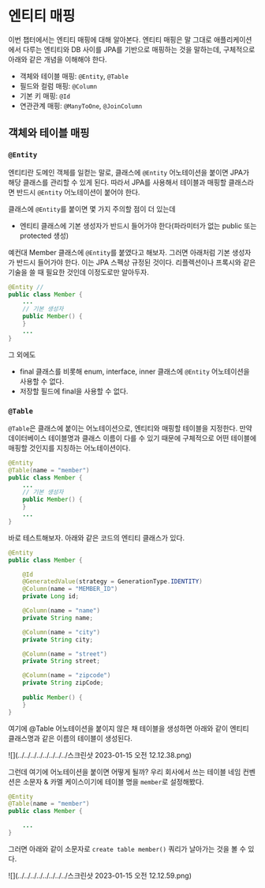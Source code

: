 # 엔티티 매핑

이번 챕터에서는 엔티티 매핑에 대해 알아본다. 엔티티 매핑은 말 그대로 애플리케이션에서 다루는 엔티티와 DB 사이를 JPA를 기반으로 매핑하는 것을 말하는데, 구체적으로 아래와 같은 개념을 이해해야 한다.

- 객체와 테이블 매핑: `@Entity`, `@Table`
- 필드와 컬럼 매핑: `@Column`
- 기본 키 매핑: `@Id`
- 연관관계 매핑: `@ManyToOne`, `@JoinColumn`

## 객체와 테이블 매핑

### `@Entity`
엔티티란 도메인 객체를 일컫는 말로, 클래스에 `@Entity` 어노테이션을 붙이면 JPA가 해당 클래스를 관리할 수 있게 된다. 따라서 JPA를 사용해서 테이블과 매핑할 클래스라면 반드시 `@Entity` 어노테이션이 붙어야 한다.

클래스에 `@Entity`를 붙이면 몇 가지 주의할 점이 더 있는데
- 엔티티 클래스에 기본 생성자가 반드시 들어가야 한다(파라미터가 없는 public 또는 protected 생성)

예컨대 Member 클래스에 `@Entity`를 붙였다고 해보자. 그러면 아래처럼 기본 생성자가 반드시 들어가야 한다. 이는 JPA 스펙상 규정된 것이다. 리플렉션이나 프록시와 같은 기술을 쓸 때 필요한 것인데 이정도로만 알아두자.

```java
@Entity // 
public class Member {
    ...
    // 기본 생성자
    public Member() {
    }
    ...
}
```
그 외에도
- final 클래스를 비롯해 enum, interface, inner 클래스에 `@Entity` 어노테이션을 사용할 수 없다.
- 저장할 필드에 final을 사용할 수 없다.

### `@Table`
`@Table`은 클래스에 붙이는 어노테이션으로, 엔티티와 매핑할 테이블을 지정한다. 만약 데이터베이스 테이블명과 클래스 이름이 다를 수 있기 때문에 구체적으로 어떤 테이블에 매핑할 것인지를 지칭하는 어노테이션이다.

```java
@Entity
@Table(name = "member")
public class Member {
    ...
    // 기본 생성자
    public Member() {
    }
    ...
}
```

바로 테스트해보자. 아래와 같은 코드의 엔티티 클래스가 있다.
```java
@Entity
public class Member {

    @Id
    @GeneratedValue(strategy = GenerationType.IDENTITY)
    @Column(name = "MEMBER_ID")
    private Long id;

    @Column(name = "name")
    private String name;

    @Column(name = "city")
    private String city;

    @Column(name = "street")
    private String street;

    @Column(name = "zipcode")
    private String zipCode;
    
    public Member() {
    }
}
```

여기에 @Table 어노테이션을 붙이지 않은 채 테이블을 생성하면 아래와 같이 엔티티 클래스명과 같은 이름의 테이블이 생성된다.

![](../../../../../../../../스크린샷 2023-01-15 오전 12.12.38.png)

그런데 여기에 어노테이션을 붙이면 어떻게 될까? 우리 회사에서 쓰는 테이블 네임 컨벤션은 소문자 & 카멜 케이스이기에 테이블 명을 `member`로 설정해봤다.

```java
@Entity
@Table(name = "member")
public class Member {

    ...
}
```
그러면 아래와 같이 소문자로 `create table member()` 쿼리가 날아가는 것을 볼 수 있다.

![](../../../../../../../../스크린샷 2023-01-15 오전 12.12.59.png)


